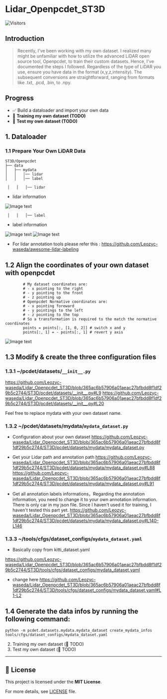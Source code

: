 # Lidar_Openpcdet_ST3D

![Visitors](https://api.visitorbadge.io/api/visitors?path=https%3A%2F%2Fgithub.com%2FLeozyc-waseda%2FLidar_Openpcdet_ST3D&label=VISITORS&countColor=%23263759)

## Introduction

> Recently, I've been working with my own dataset. I realized many might be unfamiliar with how to utilize the advanced LiDAR open source tool, Openpcdet, to train their custom datasets. Hence, I've documented the steps I followed. Regardless of the type of LiDAR you use, ensure you have data in the format (x,y,z,intensity). The subsequent conversions are straightforward, ranging from formats like .txt, .pcd, .bin, to .npy.

## Progress

- ✅ Build a dataloader and import your own data
- 📝 **Training my own dataset (TODO)**
- 📝 **Test my own dataset (TODO)**

## 1. Dataloader

### 1.1 Prepare Your Own LiDAR Data


```
ST3D/Openpcdet
├── data
│   ├── mydata
│   │   │── lidar
│   │   │── label
```

``` │   │   │── lidar```

- lidar information
 
![Image text](https://github.com/Leozyc-waseda/Lidar_Openpcdet_ST3D/blob/main/picture/lidar_file.png)


``` │   │   │── label```
- label information

![Image text](https://github.com/Leozyc-waseda/Lidar_Openpcdet_ST3D/blob/main/picture/json_file.png)
![Image text](https://github.com/Leozyc-waseda/Lidar_Openpcdet_ST3D/blob/main/picture/annotation_information.png)

- For lidar annotation tools please refer this : https://github.com/Leozyc-waseda/awesome-lidar-labeling
## 1.2 Align the coordinates of your own dataset with openpcdet
            # My dataset coordinates are:
            # - x pointing to the right
            # - y pointing to the front
            # - z pointing up
            # Openpcdet Normative coordinates are:
            # - x pointing foreward
            # - y pointings to the left
            # - z pointing to the top
            # So a transformation is required to the match the normative coordinates
            points = points[:, [1, 0, 2]] # switch x and y
            points[:, 1] = - points[:, 1] # revert y axis
            
   ![Image text](https://github.com/Leozyc-waseda/Lidar_Openpcdet_ST3D/blob/main/picture/switch_coor.png)     
    
## 1.3 Modify & create the three configuration files 
### 1.3.1 ~/pcdet/datasets/`__init__.py`
https://github.com/Leozyc-waseda/Lidar_Openpcdet_ST3D/blob/365ac6b57906a01aeac27bfbdd8f1df29b5c2744/ST3D/pcdet/datasets/__init__.py#L9
https://github.com/Leozyc-waseda/Lidar_Openpcdet_ST3D/blob/365ac6b57906a01aeac27bfbdd8f1df29b5c2744/ST3D/pcdet/datasets/__init__.py#L20

Feel free to replace mydata with your own dataset name.

### 1.3.2 ~/pcdet/datasets/mydata/`mydata_dataset.py`
- Configuration about your own dataset
https://github.com/Leozyc-waseda/Lidar_Openpcdet_ST3D/blob/365ac6b57906a01aeac27bfbdd8f1df29b5c2744/ST3D/pcdet/datasets/mydata/mydata_dataset.py

- Get your Lidar path and annotation path
https://github.com/Leozyc-waseda/Lidar_Openpcdet_ST3D/blob/365ac6b57906a01aeac27bfbdd8f1df29b5c2744/ST3D/pcdet/datasets/mydata/mydata_dataset.py#L88
https://github.com/Leozyc-waseda/Lidar_Openpcdet_ST3D/blob/365ac6b57906a01aeac27bfbdd8f1df29b5c2744/ST3D/pcdet/datasets/mydata/mydata_dataset.py#L91

- Get all annotation labels informations，Regarding the annotation information, you need to change it to your own annotation information. There is only car in my json file. Since I haven't used it for training, I haven't tested this part yet.
https://github.com/Leozyc-waseda/Lidar_Openpcdet_ST3D/blob/365ac6b57906a01aeac27bfbdd8f1df29b5c2744/ST3D/pcdet/datasets/mydata/mydata_dataset.py#L140-L146


### 1.3.3 ~/tools/cfgs/dataset_configs/`mydata_dataset.yaml`

- Basically copy from kitti_dataset.yaml

https://github.com/Leozyc-waseda/Lidar_Openpcdet_ST3D/blob/365ac6b57906a01aeac27bfbdd8f1df29b5c2744/ST3D/tools/cfgs/dataset_configs/mydata_dataset.yaml

- change here
https://github.com/Leozyc-waseda/Lidar_Openpcdet_ST3D/blob/365ac6b57906a01aeac27bfbdd8f1df29b5c2744/ST3D/tools/cfgs/dataset_configs/mydata_dataset.yaml#L1-L2

## 1.4 Generate the data infos by running the following command:
```
python -m pcdet.datasets.mydata.mydata_dataset create_mydata_infos tools/cfgs/dataset_configs/mydata_dataset.yaml
```

2. Training my own dataset (📝 TODO)
3. Test my own dataset (📝 TODO)
---
## 📜 License

This project is licensed under the **MIT License**. 

For more details, see [LICENSE](LINK_TO_YOUR_LICENSE_FILE) file.

